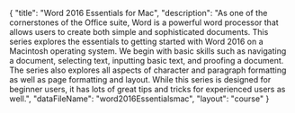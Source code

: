 {
	"title": "Word 2016 Essentials for Mac",
	"description": "As one of the cornerstones of the Office suite, Word is a powerful word processor that allows users to create both simple and sophisticated documents. This series explores the essentials to getting started with Word 2016 on a Macintosh operating system. We begin with basic skills such as navigating a document, selecting text, inputting basic text, and proofing a document. The series also explores all aspects of character and paragraph formatting as well as page formatting and layout. While this series is designed for beginner users, it has lots of great tips and tricks for experienced users as well.",
	"dataFileName": "word2016Essentialsmac",
	"layout": "course"
}